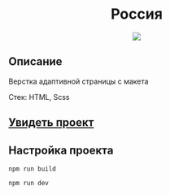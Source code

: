 <h1 align="center">Россия</h1>
<p align="center">
  <img src="https://img.shields.io/badge/made%20by-opv1-blue.svg">
</p>

## Описание

Верстка адаптивной страницы с макета

Стек: HTML, Scss

## [Увидеть проект](https://opv1.github.io/russia-yp/)

## Настройка проекта

```
npm run build
```

```
npm run dev
```
